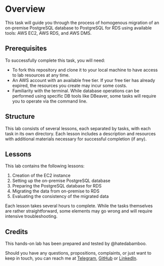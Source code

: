 # Overview

This task will guide you through the process of homogenous migration of an
on-premise PostgreSQL database to PostgreSQL for RDS using available tools:
AWS EC2, AWS RDS, and AWS DMS.

## Prerequisites

To successfully complete this task, you will need:

- To fork this repository and clone it to your local machine to have access to
  lab resources at any time.
- An AWS account with an available free tier. If your free tier has already
  expired, the resources you create may incur some costs.
- Familiarity with the terminal. While database operations can be performed
  using specific DB tools like DBeaver, some tasks will require you to operate
  via the command line.

## Structure

This lab consists of several lessons, each separated by tasks, with each task in its
own directory. Each lesson includes a description and resources with additional
materials necessary for successful completion (if any).

## Lessons

This lab contains the following lessons:

1. Creation of the EC2 instance
2. Setting up the on-premise PostgreSQL database
3. Preparing the PostgreSQL database for RDS
4. Migrating the data from on-premise to RDS
5. Evaluating the consistency of the migrated data

Each lesson takes several hours to complete. While the tasks themselves are rather
straightforward, some elements may go wrong and will require intensive
troubleshooting.

## Credits

This hands-on lab has been prepared and tested by @hatedabamboo.

Should you have any questions, propositions, complaints, or just want to keep in
touch, you can reach me at [Telegram](https://t.me/hatedabamboo),
[GitHub](https://github.com/hatedabamboo) or
[LinkedIn](https://www.linkedin.com/in/hatedabamboo/).

